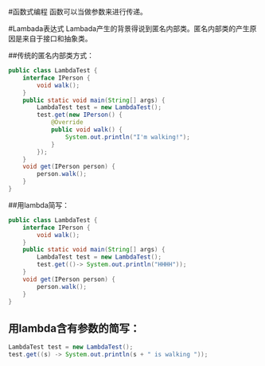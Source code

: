 #函数式编程
函数可以当做参数来进行传递。

#Lambada表达式
Lambada产生的背景得说到匿名内部类。匿名内部类的产生原因是来自于接口和抽象类。



##传统的匿名内部类方式：

```java
public class LambdaTest {
    interface IPerson {
        void walk();
    }
    public static void main(String[] args) {
        LambdaTest test = new LambdaTest();
        test.get(new IPerson() {
            @Override
            public void walk() {
                System.out.println("I'm walking!");
            }
        });
    }
    void get(IPerson person) {
        person.walk();
    }
}

```

##用lambda简写：
```java 
public class LambdaTest {
    interface IPerson {
        void walk();
    }
    public static void main(String[] args) {
        LambdaTest test = new LambdaTest();
        test.get(()-> System.out.println("HHHH"));
    }
    void get(IPerson person) {
        person.walk();
    }
}
```
## 用lambda含有参数的简写：
```java
LambdaTest test = new LambdaTest();
test.get((s) -> System.out.println(s + " is walking "));
```


